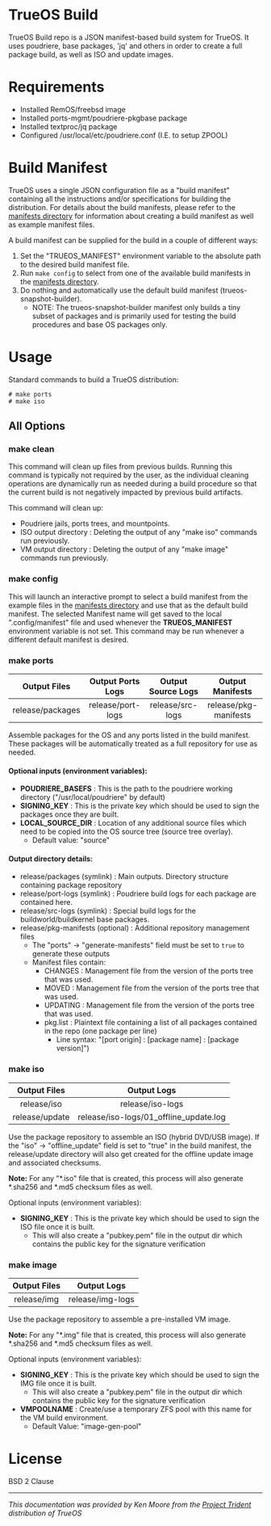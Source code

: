# TrueOS Build

TrueOS Build repo is a JSON manifest-based build system for TrueOS. It uses poudriere, base packages, 'jq' and others in order to create a full package build, as well as ISO and update images.

# Requirements
 - Installed RemOS/freebsd image
 - Installed ports-mgmt/poudriere-pkgbase package
 - Installed textproc/jq package
 - Configured /usr/local/etc/poudriere.conf (I.E. to setup ZPOOL)

# Build Manifest
TrueOS uses a single JSON configuration file as a "build manifest" containing all the instructions and/or specifications for building the distribution. For details about the build manifests, please refer to the [manifests directory](https://github.com/trueos/build/tree/master/manifests) for information about creating a build manifest as well as example manifest files.

A build manifest can be supplied for the build in a couple of different ways:
1. Set the "TRUEOS_MANIFEST" environment variable to the absolute path to the desired build manifest file.
2. Run `make config` to select from one of the available build manifests in the [manifests directory](https://github.com/trueos/build/tree/master/manifests).
3. Do nothing and automatically use the default build manifest (trueos-snapshot-builder). 
   * NOTE: The trueos-snapshot-builder manifest only builds a tiny subset of packages and is primarily used for testing the build procedures and base OS packages only.

# Usage
Standard commands to build a TrueOS distribution:
```
# make ports
# make iso
```

## All Options

### make clean
This command will clean up files from previous builds. Running this command is typically not required by the user, as the individual cleaning operations are dynamically run as needed during a build procedure so that the current build is not negatively impacted by previous build artifacts.

This command will clean up:

* Poudriere jails, ports trees, and mountpoints.
* ISO output directory : Deleting the output of any "make iso" commands run previously.
* VM output directory : Deleting the output of any "make image" commands run previously.

### make config
This will launch an interactive prompt to select a build manifest from the example files in the [manifests directory](https://github.com/trueos/build/tree/master/manifests) and use that as the default build manifest.
The selected Manifest name will get saved to the local ".config/manifest" file and used whenever the **TRUEOS_MANIFEST** environment variable is not set. This command may be run whenever a different default manifest is desired.

### make ports
|Output Files|Output Ports Logs| Output Source Logs | Output Manifests |
|:---:|:---:|:---:|:---:|
|release/packages |release/port-logs | release/src-logs| release/pkg-manifests |

Assemble packages for the OS and any ports listed in the build manifest. These packages will be automatically treated as  a full repository for use as needed.

#### Optional inputs (environment variables):
* **POUDRIERE_BASEFS** : This is the path to the poudriere working directory ("/usr/local/poudriere" by default)
* **SIGNING_KEY** : This is the private key which should be used to sign the packages once they are built.
* **LOCAL_SOURCE_DIR** : Location of any additional source files which need to be copied into the OS source tree (source tree overlay).
   * Default value: "source"

#### Output directory details:
* release/packages (symlink) : Main outputs. Directory structure containing package repository
* release/port-logs (symlink) : Poudriere build logs for each package are contained here.
* release/src-logs (symlink) : Special build logs for the buildworld/buildkernel base packages.
* release/pkg-manifests (optional) : Additional repository management files
   * The "ports" -> "generate-manifests" field must be set to `true` to generate these outputs
   * Manifest files contain:
      * CHANGES : Management file from the version of the ports tree that was used.
      * MOVED : Management file from the version of the ports tree that was used.
      * UPDATING : Management file from the version of the ports tree that was used.
      * pkg.list : Plaintext file containing a list of all packages contained in the repo (one package per line)
         * Line syntax: "[port origin] : [package name] : [package version]")

### make iso
|Output Files|Output Logs|
|:---:|:---:|
|release/iso |release/iso-logs |
|release/update |release/iso-logs/01_offline_update.log |

Use the package repository to assemble an ISO (hybrid DVD/USB image). If the "iso" -> "offline_update" field is set to "true" in the build manifest, the release/update directory will also get created for the offline update image and associated checksums.

**Note:** For any "*.iso" file that is created, this process will also generate *.sha256 and *.md5 checksum files as well.

Optional inputs (environment variables):
* **SIGNING_KEY** : This is the private key which should be used to sign the ISO file once it is built.
   * This will also create a "pubkey.pem" file in the output dir which contains the public key for the signature verification

### make image
|Output Files|Output Logs|
|:---:|:---:|
|release/img |release/img-logs |

Use the package repository to assemble a pre-installed VM image.

**Note:** For any "*.img" file that is created, this process will also generate *.sha256 and *.md5 checksum files as well.

Optional inputs (environment variables):
* **SIGNING_KEY** : This is the private key which should be used to sign the IMG file once it is built.
   * This will also create a "pubkey.pem" file in the output dir which contains the public key for the signature verification
* **VMPOOLNAME** : Create/use a temporary ZFS pool with this name for the VM build environment.
   * Default Value: "image-gen-pool"
 
# License
BSD 2 Clause

----
*This documentation was provided by Ken Moore from the [Project Trident](https://project-trident.org) distribution of TrueOS*
